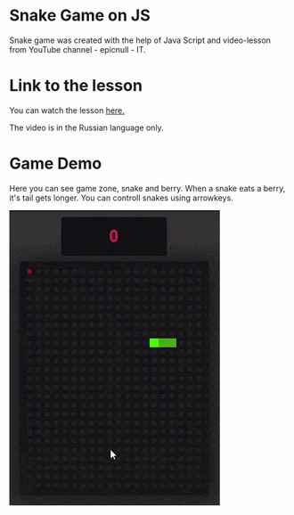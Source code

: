 # Snake Game on JS
Snake game was created with the help of Java Script and video-lesson from YouTube channel - epicnull - IT.

# Link to the lesson
You can watch the lesson [here.](https://www.youtube.com/watch?v=TSdGHbI6veI "Link on YouTube")

The video is in the Russian language only.

# Game Demo
Here you can see game zone, snake and berry. 
When a snake eats a berry, it's tail gets longer.
You can controll snakes using arrowkeys.

![](https://github.com/mm0ri/Snake-Game-on-JS/blob/main/GameExample.gif)
